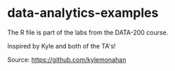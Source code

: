 # data-analytics-examples

The R file is part of the labs from the DATA-200 course.

Inspired by Kyle and both of the TA's!

Source: https://github.com/kylemonahan
